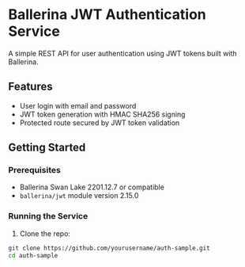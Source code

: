 # Ballerina JWT Authentication Service

A simple REST API for user authentication using JWT tokens built with Ballerina.

## Features

- User login with email and password
- JWT token generation with HMAC SHA256 signing
- Protected route secured by JWT token validation

## Getting Started

### Prerequisites

- Ballerina Swan Lake 2201.12.7 or compatible
- `ballerina/jwt` module version 2.15.0

### Running the Service

1. Clone the repo:

```bash
git clone https://github.com/yourusername/auth-sample.git
cd auth-sample
